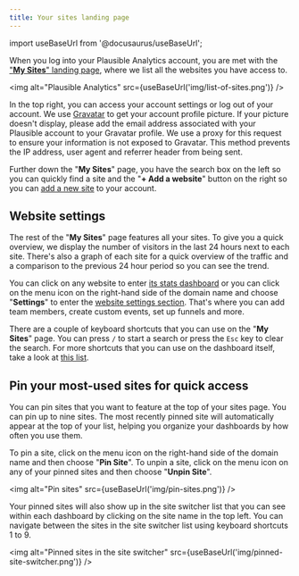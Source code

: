 ```yaml
---
title: Your sites landing page
---
```


import useBaseUrl from '@docusaurus/useBaseUrl';

When you log into your Plausible Analytics account, you are met with the ["**My Sites**" landing page](https://plausible.io/sites), where we list all the websites you have access to.

<img alt="Plausible Analytics" src={useBaseUrl('img/list-of-sites.png')} />

In the top right, you can access your account settings or log out of your account. We use [Gravatar](https://gravatar.com) to get your account profile picture. If your picture doesn't display, please add the email address associated with your Plausible account to your Gravatar profile. We use a proxy for this request to ensure your information is not exposed to Gravatar. This method prevents the IP address, user agent and referrer header from being sent.

Further down the "**My Sites**" page, you have the search box on the left so you can quickly find a site and the "**+ Add a website**" button on the right so you can [add a new site](add-website.md) to your account.

## Website settings

The rest of the "**My Sites**" page features all your sites. To give you a quick overview, we display the number of visitors in the last 24 hours next to each site. There's also a graph of each site for a quick overview of the traffic and a comparison to the previous 24 hour period so you can see the trend. 

You can click on any website to enter [its stats dashboard](guided-tour.md) or you can click on the menu icon on the right-hand side of the domain name and choose "**Settings**" to enter the [website settings section](website-settings.md). That's where you can add team members, create custom events, set up funnels and more.

There are a couple of keyboard shortcuts that you can use on the "**My Sites**" page. You can press `/` to start a search or press the `Esc` key to clear the search. For more shortcuts that you can use on the dashboard itself, take a look at [this list](keyboard-shortcuts.md).

## Pin your most-used sites for quick access

You can pin sites that you want to feature at the top of your sites page. You can pin up to nine sites. The most recently pinned site will automatically appear at the top of your list, helping you organize your dashboards by how often you use them.

To pin a site, click on the menu icon on the right-hand side of the domain name and then choose "**Pin Site**". To unpin a site, click on the menu icon on any of your pinned sites and then choose "**Unpin Site**".

<img alt="Pin sites" src={useBaseUrl('img/pin-sites.png')} />

Your pinned sites will also show up in the site switcher list that you can see within each dashboard by clicking on the site name in the top left. You can navigate between the sites in the site switcher list using keyboard shortcuts 1 to 9.

<img alt="Pinned sites in the site switcher" src={useBaseUrl('img/pinned-site-switcher.png')} />
